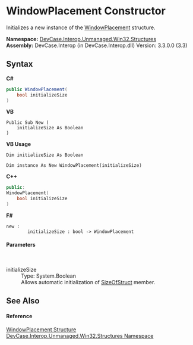 # WindowPlacement Constructor 
 

Initializes a new instance of the <a href="T_DevCase_Interop_Unmanaged_Win32_Structures_WindowPlacement">WindowPlacement</a> structure.

**Namespace:**&nbsp;<a href="N_DevCase_Interop_Unmanaged_Win32_Structures">DevCase.Interop.Unmanaged.Win32.Structures</a><br />**Assembly:**&nbsp;DevCase.Interop (in DevCase.Interop.dll) Version: 3.3.0.0 (3.3)

## Syntax

**C#**<br />
``` C#
public WindowPlacement(
	bool initializeSize
)
```

**VB**<br />
``` VB
Public Sub New ( 
	initializeSize As Boolean
)
```

**VB Usage**<br />
``` VB Usage
Dim initializeSize As Boolean

Dim instance As New WindowPlacement(initializeSize)
```

**C++**<br />
``` C++
public:
WindowPlacement(
	bool initializeSize
)
```

**F#**<br />
``` F#
new : 
        initializeSize : bool -> WindowPlacement
```


#### Parameters
&nbsp;<dl><dt>initializeSize</dt><dd>Type: System.Boolean<br />Allows automatic initialization of <a href="F_DevCase_Interop_Unmanaged_Win32_Structures_WindowPlacement_SizeOfStruct">SizeOfStruct</a> member.</dd></dl>

## See Also


#### Reference
<a href="T_DevCase_Interop_Unmanaged_Win32_Structures_WindowPlacement">WindowPlacement Structure</a><br /><a href="N_DevCase_Interop_Unmanaged_Win32_Structures">DevCase.Interop.Unmanaged.Win32.Structures Namespace</a><br />